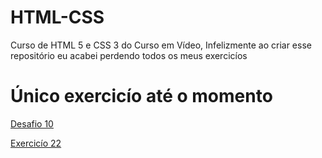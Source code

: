 # HTML-CSS

 Curso de HTML 5 e CSS 3 do Curso em Vídeo, Infelizmente ao criar esse repositório eu acabei perdendo todos os meus exercicíos


<h1>Único exercicío até o momento</h1>

<a href="https://joao-gabriel-2209.github.io/HTML-CSS/d10/"> Desafio 10</a>

<a href="https://joao-gabriel-2209.github.io/HTML-CSS/exc022/"> Exercicío 22 </a>